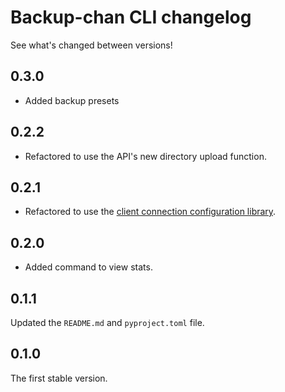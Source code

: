 # Backup-chan CLI changelog

See what's changed between versions!

## 0.3.0

* Added backup presets

## 0.2.2

* Refactored to use the API's new directory upload function.

## 0.2.1

* Refactored to use the [client connection configuration library](https://github.com/Backupchan/client-config).

## 0.2.0

* Added command to view stats.

## 0.1.1

Updated the `README.md` and `pyproject.toml` file.

## 0.1.0

The first stable version.
